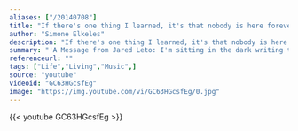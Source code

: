 ```yaml
---
aliases: ["/20140708"]
title: "If there's one thing I learned, it's that nobody is here forever. You have to live for the moment, each and every day . . . the here, the now."
author: "Simone Elkeles"
description: "If there's one thing I learned, it's that nobody is here forever. You have to live for the moment, each and every day . . . the here, the now. - Simone Elkeles quotes from GetInspired365.com"
summary: "'A Message from Jared Leto: I'm sitting in the dark writing this having just finished this little film and although I don't feel quite done yet it's time to let it go. This is a story about an incredible adventure that we all shared together this summer. A summer that we will never forget. It's also a reminder (for myself as well) to LIVE LIFE NO MATTER WHAT. But ultimately it's a love letter to you all. The believers.'"
referenceurl: ""
tags: ["Life","Living","Music",]
source: "youtube"
videoid: "GC63HGcsfEg"
image: "https://img.youtube.com/vi/GC63HGcsfEg/0.jpg"
---
```


{{< youtube GC63HGcsfEg >}}
